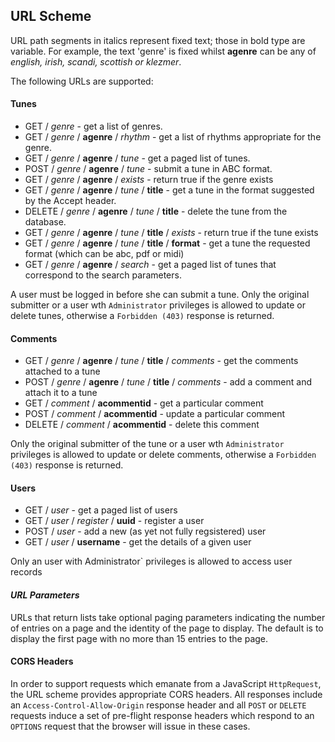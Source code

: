 ## URL Scheme


URL path segments in italics represent fixed text; those in bold type are variable.  For example, the text 'genre' is fixed whilst **agenre** can be any of _english, irish, scandi, scottish or klezmer_.

The following URLs are supported:

#### Tunes

*  GET / _genre_ - get a list of genres.
*  GET / _genre_ / **agenre** / _rhythm_ - get a list of rhythms appropriate for the genre.
*  GET / _genre_ / **agenre** / _tune_ - get a paged list of tunes.
*  POST / _genre_ / **agenre** / _tune_ - submit a tune in ABC format.
*  GET / _genre_ / **agenre** / _exists_ - return true if the genre exists
*  GET / _genre_ / **agenre** / _tune_ / **title** - get a tune in the format suggested by the Accept header.
*  DELETE / _genre_  / **agenre** / _tune_ / **title** - delete the tune from the database.
*  GET / _genre_ / **agenre** / _tune_ / **title** / _exists_ - return true if the tune exists
*  GET / _genre_ / **agenre** / _tune_ / **title** / **format** - get a tune the requested format (which can be abc, pdf or midi)
*  GET / _genre_ / **agenre** / _search_ - get a paged list of tunes that correspond to the search parameters.

A user must be logged in before she can submit a tune. Only the original submitter or a user wth `Administrator` privileges is allowed to update or delete tunes, otherwise a `Forbidden (403)` response is returned.

#### Comments

*  GET / _genre_ / **agenre** / _tune_ / **title** / _comments_ - get the comments attached to a tune
*  POST / _genre_ / **agenre** / _tune_ / **title** / _comments_ - add a comment and attach it to a tune
*  GET / _comment_ / **acommentid** - get a particular comment
*  POST / _comment_ / **acommentid** - update a particular comment
*  DELETE / _comment_ / **acommentid** - delete this comment

Only the original submitter of the tune or a user wth `Administrator` privileges is allowed to update or delete comments, otherwise a `Forbidden (403)` response is returned.


#### Users

*  GET / _user_  - get a paged list of users 
*  GET / _user_  / _register_ / **uuid** - register a user
*  POST / _user_  - add a new (as yet not fully regsistered) user
*  GET / _user_ / **username** - get the details of a given user

Only an user with Administrator` privileges is allowed to access user records


#### _URL Parameters_

URLs that return lists take optional paging parameters indicating the number of entries on a page and the identity of the page to display. The default is to display the first page with no more than 15 entries to the page.

#### CORS Headers

In order to support requests which emanate from a JavaScript `HttpRequest`, the URL scheme provides appropriate CORS headers.  All responses include an `Access-Control-Allow-Origin` response header and all `POST` or `DELETE` requests induce a set of pre-flight response headers which respond to an `OPTIONS` request that the browser will issue in these cases.